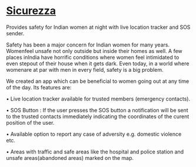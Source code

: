 # [Sicurezza](https://devfolio.co/projects/sicurezza-a97f)
Provides safety for Indian women at night with live location tracker and SOS sender.

Safety has been a major concern for Indian women for many years. Womenfeel unsafe not only outside but inside their homes as well. A few places inIndia have horrific conditions where women feel intimidated to even stepout of their house when it gets dark. Even today, in a world where womenare at par with men in every field, safety is a big problem.

We created an app which can be beneficial to women going out at any time of the day. Its features are:

• Live location tracker available for trusted members (emergency contacts).

• SOS Button : If the user presses the SOS button a notification will be sent to the trusted contacts immediately indicating the coordinates of the curent position of the user.

• Available option to report any case of adversity e.g. domestic violence etc.

• Areas with traffic and safe areas like the hospital and police station and unsafe areas(abandoned areas) marked on the map.
